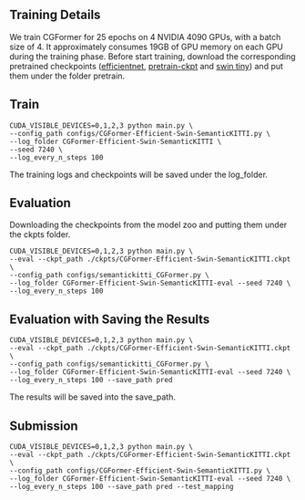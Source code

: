 ## Training Details

We train CGFormer for 25 epochs on 4 NVIDIA 4090 GPUs, with a batch size of 4. It approximately consumes 19GB of GPU memory on each GPU during the training phase. Before start training, download the corresponding pretrained checkpoints ([efficientnet](https://github.com/pkqbajng/CGFormer/releases/download/v1.0/efficientnet-b7_3rdparty_8xb32-aa_in1k_20220119-bf03951c.pth), [pretrain-ckpt](https://github.com/pkqbajng/CGFormer/releases/download/v1.0/pretrain_geodepth.pth) and [swin tiny](https://github.com/pkqbajng/CGFormer/releases/download/v1.0/swin_tiny_patch4_window7_224.pth)) and put them under the folder pretrain.

## Train

```
CUDA_VISIBLE_DEVICES=0,1,2,3 python main.py \
--config_path configs/CGFormer-Efficient-Swin-SemanticKITTI.py \
--log_folder CGFormer-Efficient-Swin-SemanticKITTI \
--seed 7240 \
--log_every_n_steps 100
```

The training logs and checkpoints will be saved under the log_folder.

## Evaluation

Downloading the checkpoints from the model zoo and putting them under the ckpts folder.

```
CUDA_VISIBLE_DEVICES=0,1,2,3 python main.py \
--eval --ckpt_path ./ckpts/CGFormer-Efficient-Swin-SemanticKITTI.ckpt \
--config_path configs/semantickitti_CGFormer.py \
--log_folder CGFormer-Efficient-Swin-SemanticKITTI-eval --seed 7240 \
--log_every_n_steps 100
```

## Evaluation with Saving the Results

```
CUDA_VISIBLE_DEVICES=0,1,2,3 python main.py \
--eval --ckpt_path ./ckpts/CGFormer-Efficient-Swin-SemanticKITTI.ckpt \
--config_path configs/semantickitti_CGFormer.py \
--log_folder CGFormer-Efficient-Swin-SemanticKITTI-eval --seed 7240 \
--log_every_n_steps 100 --save_path pred
```

The results will be saved into the save_path.

## Submission

```
CUDA_VISIBLE_DEVICES=0,1,2,3 python main.py \
--eval --ckpt_path ./ckpts/CGFormer-Efficient-Swin-SemanticKITTI.ckpt \
--config_path configs/CGFormer-Efficient-Swin-SemanticKITTI.py \
--log_folder CGFormer-Efficient-Swin-SemanticKITTI-eval --seed 7240 \
--log_every_n_steps 100 --save_path pred --test_mapping
```
